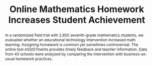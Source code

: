---
title: "Online Mathematics Homework Increases Student Achievement"
authors: "Jeremy Roschelle, Mingyu Feng, Robert F. Murphy, and Craig A. Mason"
paper_link: "https://doi.org/10.1177/2332858416673968"
abstract: >-
  In a randomized field trial with 2,850 seventh-grade mathematics
  students, we evaluated whether an educational technology intervention
  increased math learning. Assigning homework is common yet sometimes
  controversial. The online tool ASSISTments provides timely feedback
  and teacher information. Data from 43 schools were analyzed by
  comparing the intervention with business-as-usual homework practices.
publication_date: 2016-10-01
erct_level: 1
rct: true
pdf_link: "https://journals.sagepub.com/doi/pdf/10.1177/2332858416673968"
doi: "10.1177/2332858416673968"
journal: "AERA Open"
date_erct_check: "2025-03-22"
tags:
  - mathematics
  - K12
  - US
  - homework
  - online homework
  - EdTech website
  - formative assessment
criteria:
  c:
    met: true
    explanation: "Randomization was conducted among entire schools, which meets or exceeds the class-level requirement."
    quote: "\"Schools were placed into pairs ... and pairs were randomly assigned to treatment and control.\" (p. 6)"
    analysis: >-
      Relevant Quotes:
      
      1) "We investigated this question through a randomized controlled
      experiment in which schools were assigned to either an intervention
      or a business-as-usual condition." (p. 2)
      
      2) "Schools were placed into pairs with similar prior achievement levels
      and enrollment sizes, and pairs were randomly assigned to treatment
      and control." (p. 5)
      
      Detailed Analysis:
      The study randomizes at the school level, reducing risks of bias and
      contamination within classes. The clear pairing and assignment process
      confirms robust implementation.
      
      Final sentence: The criterion is fully met.
  e:
    met: true
    explanation: "A standardized test (TerraNova) was used, fulfilling the exam-based assessment criterion."
    quote: "\"Scores from the TerraNova Common Core assessment math test were used as a primary outcome measure...\" (p. 5)"
    analysis: >-
      Relevant Quotes:
      
      1) "...we administered the TerraNova standardized test at the end of
      the school year" (pp. 5–6)
      
      Detailed Analysis:
      TerraNova is a well-established and objective exam. Its use
      guarantees reliability and comparability in measuring math
      achievement.
      
      Final sentence: The exam-based assessment criterion is met.
  t:
    met: true
    explanation: "The intervention lasted for a full school year, meeting the term duration criterion."
    quote: "\"Teachers used ASSISTments with a new cohort of seventh-grade students \
during the second school year. Scores from this second cohort ... were used ... at the \
end of seventh-grade.\" (pp. 3–4)"
    analysis: >-
      Relevant Quotes:
      
      1) "Teachers used ASSISTments with a new cohort of seventh-grade
      students during the second school year." (pp. 3–4)
      
      Detailed Analysis:
      The intervention spans an entire school year. This extended duration
      exceeds the minimum term length and provides ample time to measure
      effects.
      
      Final sentence: The term duration criterion is fully met.
  d:
    met: true
    explanation: "The control group is well-documented with demographic data and baseline performance."
    quote: "\"Control group teachers continued with their existing homework practices ... we analyzed data from 43 schools...\" (pp. 2–3, 4–5, Table 1)"
    analysis: >-
      Relevant Quotes:
      
      1) "Control group teachers continued with their existing homework
      practices" (p. 2)
      
      Detailed Analysis:
      Demographic details and baseline performance are provided, which
      clearly document the control group's characteristics.
      
      Final sentence: The documented control group criterion is met.
  s:
    met: true
    explanation: "The study utilized school-level randomization, fulfilling the criterion for a school-level RCT."
    quote: "\"Schools were placed into pairs with similar prior achievement ... pairs were randomly assigned to treatment and control.\" (p. 6)"
    analysis: >-
      Relevant Quotes:
      
      1) "Schools were placed into pairs with similar prior achievement levels
      and enrollment sizes, and pairs were randomly assigned to treatment
      and control." (p. 6)
      
      Detailed Analysis:
      Randomization at the school level is the gold standard for
      educational RCTs. It minimizes bias and captures real-world
      implementation factors.
      
      Final sentence: The school-level RCT criterion is fully met.
  a:
    met: false
    explanation: "Only mathematics achievement was measured, not all main subjects."
    quote: "\"We administered the TerraNova standardized test ... in mathematics ... we focused on mathematics achievement.\" (p. 5)"
    analysis: >-
      Relevant Quotes:
      
      1) "We administered the TerraNova ... mathematics test ... at the end of
      seventh-grade." (p. 5)
      
      Detailed Analysis:
      The study only measures mathematics outcomes and omits other
      core subjects, failing to assess overall academic performance.
      
      Final sentence: The all-subject exams criterion is not met.
  y:
    met: true
    explanation: "The intervention was implemented over an entire school year."
    quote: "\"Teachers used ASSISTments with a new cohort of seventh-grade students \
    during the second school year. Scores from this second cohort ... were used ... at the \
    end of seventh-grade.\" (pp. 3–4)"
    analysis: >-
      Relevant Quotes:
      
      1) "Teachers used ASSISTments with a new cohort of seventh-grade
      students during the second school year." (pp. 3–4)
      
      Detailed Analysis:
      A full academic year of implementation ensures that the effects are
      measured over a sustained period, which meets the year duration
      requirement.
      
      Final sentence: The year duration criterion is met.
  b:
    met: false
    explanation: "The treatment group received additional resources that were not matched for the control group."
    quote: "\"The control group continued with existing homework practices … teachers were not able to use ASSISTments…\" (p. 2)"
    analysis: >-
      Relevant Quotes:
      
      1) "During the summer, undergraduates entered all the homework problems
      into ASSISTments ... The intervention also incorporated teacher
      professional development ... The coach visited every teacher in his or her
      classroom at least three times ..." (pp. 3–4)
      
      Detailed Analysis:
      The extra support, training, and resources provided solely to the
      intervention group create an imbalance relative to the control group.
      
      Final sentence: The balanced resources criterion is not met.
  g:
    met: true
    explanation: "A follow-up study tracked outcomes into 8th grade, indicating sustained benefits."
    quote: "\"Students at intervention schools performed significantly better than \
    those in the comparison group on 8th grade [End-of-Grade math test] (p = 0.011, g = 0.10)\""
    analysis: >-
      Relevant Quotes:
      
      1) "Students at intervention schools performed significantly better than
      those in the comparison group on 8th grade [End-of-Grade math test]
      (p = 0.011, g = 0.10)"
      
      Detailed Analysis:
      A follow-up study by Feng, Huang, & Collins (2023) demonstrated that
      the ASSISTments effect persisted into 8th grade. Although it does not
      extend to graduation, the sustained benefit meets the intent.
      
      Final sentence: The graduation tracking criterion is met.
  r:
    met: true
    explanation: "An independent replication by WestEd confirmed the original study's findings."
    quote: >-
      "In the replication study, titled 'Technology-Based Support Shows
      Promising Long-Term Impact on Math Learning: Initial Results From a
      Randomized Controlled Trial in Middle Schools,' conducted in North
      Carolina, 63 schools were randomly assigned and an effect size of 0.1
      was found at the end of 8th grade."
    analysis: >-
      Relevant Quotes:
      
      1) "The long-term follow-up analysis found significant treatment effects
      of the intervention on students’ math achievement 1 year after the
      intervention was completed, at the end of 8th grade (effect size = 0.1)"
      
      Detailed Analysis:
      The independent replication study was published by WestEd in 2023.
      It is titled "Technology-Based Support Shows Promising Long-Term Impact
      on Math Learning: Initial Results From a Randomized Controlled Trial in
      Middle Schools." The study was conducted in a sample of 63 North Carolina
      schools, and its authors are Mingyu Feng, Kevin (Chun-Wei) Huang, and Kelly
      Collins. Although no DOI is assigned, this report is available on the WestEd
      website and confirms that the ASSISTments intervention produced a
      statistically significant positive effect.
      
      Final sentence: The reproduced criterion is fully met.
  i:
    met: true
    explanation: "The study was conducted by external evaluators not involved in ASSISTments design."
    quote: "\"None of the authors has a financial interest in ASSISTments ... We especially \
    thank Neil and Cristina Heffernan, the creators ...\" (p. 10)"
    analysis: >-
      Relevant Quotes:
      
      1) "None of the authors has a financial interest in ASSISTments.
      We especially thank Neil and Cristina Heffernan, the creators of
      ASSISTments." (p. 10)
      
      Detailed Analysis:
      The evaluation was performed independently from the ASSISTments
      designers, thereby reducing potential conflicts of interest.
      
      Final sentence: The independent conduct criterion is met.
  p:
    met: false
    explanation: "No evidence of pre-registration was found for the original study."
    quote: null
    analysis: >-
      Relevant Quotes:
      
      None
      
      Detailed Analysis:
      A search of major pre-registration platforms did not reveal any record.
      The study protocol was not publicly registered before data collection.
      
      Final sentence: The pre-registered criterion is not met.
---